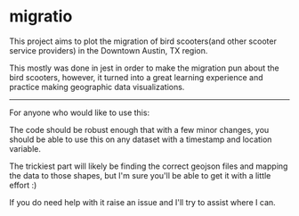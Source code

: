 # migratio
This project aims to plot the migration of bird scooters(and other scooter service providers) in the Downtown Austin, TX region.

This mostly was done in jest in order to make the migration pun about the bird scooters, however, it turned into a great learning experience and practice making geographic data visualizations.


-----------------
For anyone who would like to use this:

The code should be robust enough that with a few minor changes, you should be able to use this on any dataset with a timestamp and location variable. 

The trickiest part will likely be finding the correct geojson files and mapping the data to those shapes, but I'm sure you'll be able to get it with a little effort :)

If you do need help with it raise an issue and I'll try to assist where I can.
